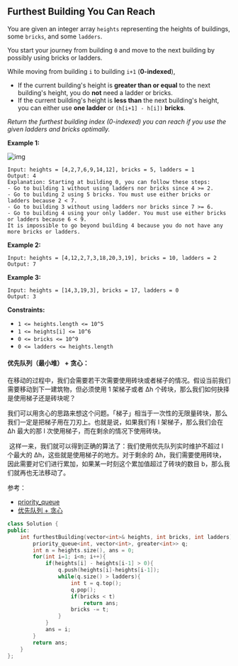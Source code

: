 ## Furthest Building You Can Reach

You are given an integer array `heights` representing the heights of buildings, some `bricks`, and some `ladders`.

You start your journey from building `0` and move to the next building by possibly using bricks or ladders.

While moving from building `i` to building `i+1` (**0-indexed**),

- If the current building's height is **greater than or equal** to the next building's height, you do **not** need a ladder or bricks.
- If the current building's height is **less than** the next building's height, you can either use **one ladder** or `(h[i+1] - h[i])` **bricks**.

*Return the furthest building index (0-indexed) you can reach if you use the given ladders and bricks optimally.*

**Example 1:**

![img](https://assets.leetcode.com/uploads/2020/10/27/q4.gif)

```
Input: heights = [4,2,7,6,9,14,12], bricks = 5, ladders = 1
Output: 4
Explanation: Starting at building 0, you can follow these steps:
- Go to building 1 without using ladders nor bricks since 4 >= 2.
- Go to building 2 using 5 bricks. You must use either bricks or ladders because 2 < 7.
- Go to building 3 without using ladders nor bricks since 7 >= 6.
- Go to building 4 using your only ladder. You must use either bricks or ladders because 6 < 9.
It is impossible to go beyond building 4 because you do not have any more bricks or ladders.
```

**Example 2:**

```
Input: heights = [4,12,2,7,3,18,20,3,19], bricks = 10, ladders = 2
Output: 7
```

**Example 3:**

```
Input: heights = [14,3,19,3], bricks = 17, ladders = 0
Output: 3
```

**Constraints:**

- `1 <= heights.length <= 10^5`
- `1 <= heights[i] <= 10^6`
- `0 <= bricks <= 10^9`
- `0 <= ladders <= heights.length`

#### 优先队列（最小堆） + 贪心：

​		在移动的过程中，我们会需要若干次需要使用砖块或者梯子的情况。假设当前我们需要移动到下一建筑物，但必须使用 1 架梯子或者 Δh 个砖块，那么我们如何抉择是使用梯子还是砖块呢？

​		我们可以用贪心的思路来想这个问题。「梯子」相当于一次性的无限量砖块，那么我们一定是把梯子用在刀刃上。也就是说，如果我们有 l 架梯子，那么我们会在 Δh 最大的那 l 次使用梯子，而在剩余的情况下使用砖块。

​		这样一来，我们就可以得到正确的算法了：我们使用优先队列实时维护不超过 l 个最大的 Δh，这些就是使用梯子的地方。对于剩余的 Δh，我们需要使用砖块，因此需要对它们进行累加，如果某一时刻这个累加值超过了砖块的数目 b，那么我们就再也无法移动了。

参考：

- [priority_queue](http://www.cplusplus.com/reference/queue/priority_queue/)
- [优先队列 + 贪心](https://leetcode-cn.com/problems/furthest-building-you-can-reach/solution/ke-yi-dao-da-de-zui-yuan-jian-zhu-by-zerotrac2/)

```c++
class Solution {
public:
    int furthestBuilding(vector<int>& heights, int bricks, int ladders) {
        priority_queue<int, vector<int>, greater<int>> q;
        int n = heights.size(), ans = 0;
        for(int i=1; i<n; i++){
            if(heights[i] - heights[i-1] > 0){
                q.push(heights[i]-heights[i-1]);
                while(q.size() > ladders){
                    int t = q.top();
                    q.pop();
                    if(bricks < t)
                        return ans;
                    bricks -= t;
                }
            }
            ans = i;
        }
        return ans;
    }
};
```

